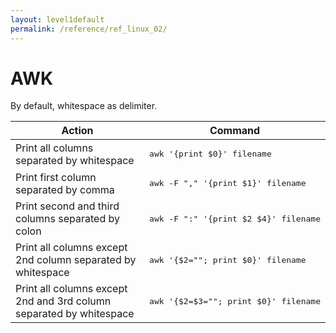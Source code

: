 ```yaml
---
layout: level1default 
permalink: /reference/ref_linux_02/
---
```



# AWK

<p>By default, whitespace as delimiter.</p>

<table>
  <thead>
    <tr>
      <th>Action</th>
      <th>Command</th>
    </tr>
  </thead>
  <tbody>
    <tr>
      <td>Print all columns separated by whitespace</td>
      <td><pre>awk '{print $0}' filename</pre></td>
    </tr>
    <tr>
      <td>Print first column separated by comma</td>
      <td><pre>awk -F "," '{print $1}' filename</pre></td>
    </tr>
    <tr>
      <td>Print second and third columns separated by colon</td>
      <td><pre>awk -F ":" '{print $2 $4}' filename</pre></td>
    </tr>
    <tr>
      <td>Print all columns except 2nd column separated by whitespace</td>
      <td><pre>awk '{$2=""; print $0}' filename</pre></td>
    </tr>
    <tr>
      <td>Print all columns except 2nd and 3rd column separated by whitespace</td>
      <td><pre>awk '{$2=$3=""; print $0}' filename</pre></td>
    </tr>
  </tbody>
</table>
